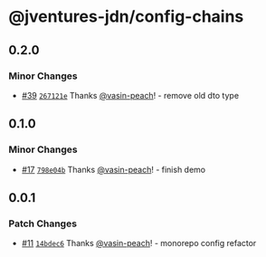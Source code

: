 # @jventures-jdn/config-chains

## 0.2.0

### Minor Changes

- [#39](https://github.com/jventures-jdn/token-generator/pull/39) [`267121e`](https://github.com/jventures-jdn/token-generator/commit/267121e9606918858caacfb847383407ac109a52) Thanks [@vasin-peach](https://github.com/vasin-peach)! - remove old dto type

## 0.1.0

### Minor Changes

- [#17](https://github.com/jventures-jdn/token-generator/pull/17) [`798e04b`](https://github.com/jventures-jdn/token-generator/commit/798e04b9e6de8aa0422ea174ab9d7084f00765bd) Thanks [@vasin-peach](https://github.com/vasin-peach)! - finish demo

## 0.0.1

### Patch Changes

- [#11](https://github.com/jventures-jdn/token-generator/pull/11) [`14bdec6`](https://github.com/jventures-jdn/token-generator/commit/14bdec6a4519670ea3510568af258387a14149be) Thanks [@vasin-peach](https://github.com/vasin-peach)! - monorepo config refactor
